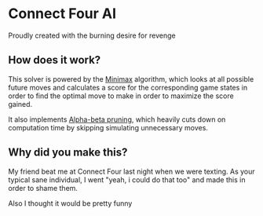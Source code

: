 # Connect Four AI

Proudly created with the burning desire for revenge

## How does it work?

This solver is powered by the [Minimax](https://en.wikipedia.org/wiki/Minimax) algorithm, which looks at all possible future moves and calculates a score for the corresponding game states in order to find the optimal move to make in order to maximize the score gained.

It also implements [Alpha-beta pruning](https://en.wikipedia.org/wiki/Alpha%E2%80%93beta_pruning), which heavily cuts down on computation time by skipping simulating unnecessary moves.

## Why did you make this?

My friend beat me at Connect Four last night when we were texting. As your typical sane individual, I went "yeah, i could do that too" and made this in order to shame them.

Also I thought it would be pretty funny
